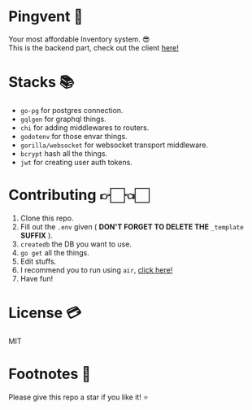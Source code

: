 # Pingvent 📖

Your most affordable Inventory system. 😎  
This is the backend part, check out the client [here!](https://github.com/padulkemid/pingvent-client)

# Stacks 📚

  - `go-pg` for postgres connection.
  - `gqlgen` for graphql things.
  - `chi` for adding middlewares to routers.
  - `godotenv` for those envar things.
  - `gorilla/websocket` for websocket transport middleware.
  - `bcrypt` hash all the things.
  - `jwt` for creating user auth tokens.

# Contributing 👉🏻👈🏻

  1. Clone this repo.
  2. Fill out the `.env` given ( **DON'T FORGET TO DELETE THE** `_template`
     **SUFFIX** ).
  3. `createdb` the DB you want to use.
  4. `go get` all the things.
  5. Edit stuffs.
  6. I recommend you to run using `air`, [click here!](https://github.com/cosmtrek/air)
  7. Have fun!

# License 💳

  MIT

# Footnotes 🐾

Please give this repo a star if you like it! ⭐️
